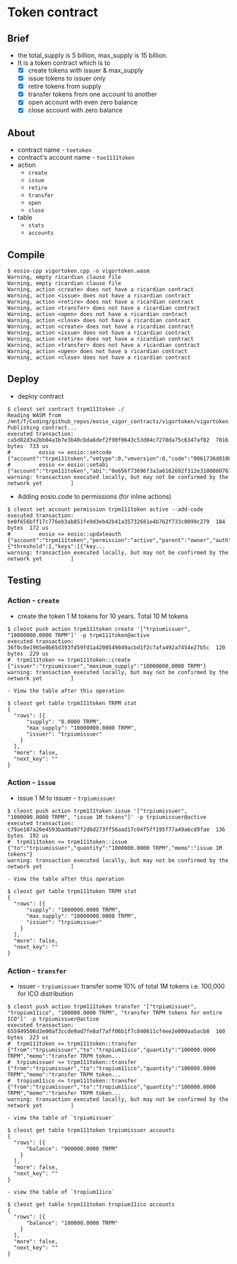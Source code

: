 # Token contract
## Brief
* the total_supply is 5 billion, max_supply is 15 billion.
* It is a token contract which is to 
	- [x] create tokens with issuer & max_supply
	- [x] issue tokens to issuer only
	- [x] retire tokens from supply
	- [x] transfer tokens from one account to another
	- [x] open account with even zero balance
	- [x] close account with zero balance

## About
* contract name - `toetoken`
* contract's account name - `toe1111token`
* action
	- `create`
	- `issue`
	- `retire`
	- `transfer`
	- `open`
	- `close`
* table
	- `stats`
	- `accounts`

## Compile
```console
$ eosio-cpp vigortoken.cpp -o vigortoken.wasm
Warning, empty ricardian clause file
Warning, empty ricardian clause file
Warning, action <create> does not have a ricardian contract
Warning, action <issue> does not have a ricardian contract
Warning, action <retire> does not have a ricardian contract
Warning, action <transfer> does not have a ricardian contract
Warning, action <open> does not have a ricardian contract
Warning, action <close> does not have a ricardian contract
Warning, action <create> does not have a ricardian contract
Warning, action <issue> does not have a ricardian contract
Warning, action <retire> does not have a ricardian contract
Warning, action <transfer> does not have a ricardian contract
Warning, action <open> does not have a ricardian contract
Warning, action <close> does not have a ricardian contract
```

## Deploy
* deploy contract
```console
$ cleost set contract trpm111token ./
Reading WASM from /mnt/f/Coding/github_repos/eosio_vigor_contracts/vigortoken/vigortoken.wasm...
Publishing contract...
executed transaction: ca5d82d3a2bb04a1b7e3b40cbda6def2f90f0643c53d04c7270da75c6347af82  7016 bytes  733 us
#         eosio <= eosio::setcode               {"account":"trpm111token","vmtype":0,"vmversion":0,"code":"0061736d0100000001a0011b60000060017e00600...
#         eosio <= eosio::setabi                {"account":"trpm111token","abi":"0e656f73696f3a3a6162692f312e310008076163636f756e7400010762616c616e6...
warning: transaction executed locally, but may not be confirmed by the network yet         ]
```
* Adding eosio.code to permissions (for inline actions)
```console
$ cleost set account permission trpm111token active --add-code
executed transaction: be0f656bff17c776eb3ab851fe9d3eb42b41a35732681e4b762f733c0099c279  184 bytes  172 us
#         eosio <= eosio::updateauth            {"account":"trpm111token","permission":"active","parent":"owner","auth":{"threshold":1,"keys":[{"key...
warning: transaction executed locally, but may not be confirmed by the network yet         ]
```

## Testing
### Action - `create`
* create the token 1 M tokens for 10 years. Total 10 M tokens
```console
$ cleost push action trpm111token create '["trpiumissuer", "10000000.0000 TRPM"]' -p trpm111token@active
executed transaction: 36f0c0e1965e0b65d393fd59fd1a4200549049acbd1f2c7afa492a7454e27b5c  120 bytes  229 us
#  trpm111token <= trpm111token::create         {"issuer":"trpiumissuer","maximum_supply":"10000000.0000 TRPM"}
warning: transaction executed locally, but may not be confirmed by the network yet         ]
```
	- View the table after this operation
```console
$ cleost get table trpm111token TRPM stat
{
  "rows": [{
      "supply": "0.0000 TRPM",
      "max_supply": "10000000.0000 TRPM",
      "issuer": "trpiumissuer"
    }
  ],
  "more": false,
  "next_key": ""
}
```

### Action - `issue`
* issue 1 M to issuer - `trpiumissuer`
```console
$ cleost push action trpm111token issue '["trpiumissuer", "1000000.0000 TRPM", "issue 1M tokens"]' -p trpiumissuer@active
executed transaction: c79ae107a26e4593bad0a97f2d6d273ff56aad17c04f5ff195f77a49a6cd9fae  136 bytes  192 us
#  trpm111token <= trpm111token::issue          {"to":"trpiumissuer","quantity":"1000000.0000 TRPM","memo":"issue 1M tokens"}
warning: transaction executed locally, but may not be confirmed by the network yet         ]
```
	- View the table after this operation
```console
$ cleost get table trpm111token TRPM stat
{
  "rows": [{
      "supply": "1000000.0000 TRPM",
      "max_supply": "10000000.0000 TRPM",
      "issuer": "trpiumissuer"
    }
  ],
  "more": false,
  "next_key": ""
}
```


### Action - `transfer`
* issuer - `trpiumissuer` transfer some 10% of total 1M tokens i.e. 100,000 for ICO distribution
```console
$ cleost push action trpm111token transfer '["trpiumissuer", "tropium11ico", "100000.0000 TRPM", "transfer TRPM tokens for entire ICO"]' -p trpiumissuer@active
executed transaction: 655949506d3e00af3ccde9ad7fe8af7aff06b1f7c840611cf4ee2e000aa5acb8  160 bytes  223 us
#  trpm111token <= trpm111token::transfer       {"from":"trpiumissuer","to":"tropium11ico","quantity":"100000.0000 TRPM","memo":"transfer TRPM token...
#  trpiumissuer <= trpm111token::transfer       {"from":"trpiumissuer","to":"tropium11ico","quantity":"100000.0000 TRPM","memo":"transfer TRPM token...
#  tropium11ico <= trpm111token::transfer       {"from":"trpiumissuer","to":"tropium11ico","quantity":"100000.0000 TRPM","memo":"transfer TRPM token...
warning: transaction executed locally, but may not be confirmed by the network yet         ]
```
	- view the table of `trpiumissuer`
```console
$ cleost get table trpm111token trpiumissuer accounts
{
  "rows": [{
      "balance": "900000.0000 TRPM"
    }
  ],
  "more": false,
  "next_key": ""
}
```

	- view the table of `tropium11ico`
```console
$ cleost get table trpm111token tropium11ico accounts
{
  "rows": [{
      "balance": "100000.0000 TRPM"
    }
  ],
  "more": false,
  "next_key": ""
}
```
